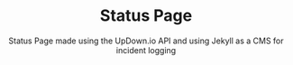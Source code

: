 ---
title: Status Page
subtitle: "Status Page made using the UpDown.io API and using Jekyll as a CMS for incident logging"
link: https://status.tomr.me
lang: "Jekyll, updown.io api, JavaScript"
ordering: 3
---